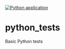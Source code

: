 [![Python application](https://github.com/fortinux/python_tests/actions/workflows/python-app.yml/badge.svg)](https://github.com/fortinux/python_tests/actions/workflows/python-app.yml)
# python_tests
Basic Python tests
